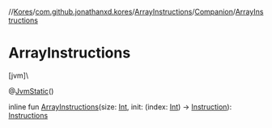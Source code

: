 //[Kores](../../../../index.md)/[com.github.jonathanxd.kores](../../index.md)/[ArrayInstructions](../index.md)/[Companion](index.md)/[ArrayInstructions](-array-instructions.md)

# ArrayInstructions

[jvm]\

@[JvmStatic](https://kotlinlang.org/api/latest/jvm/stdlib/kotlin.jvm/-jvm-static/index.html)()

inline fun [ArrayInstructions](-array-instructions.md)(size: [Int](https://kotlinlang.org/api/latest/jvm/stdlib/kotlin/-int/index.html), init: (index: [Int](https://kotlinlang.org/api/latest/jvm/stdlib/kotlin/-int/index.html)) -> [Instruction](../../-instruction/index.md)): [Instructions](../../-instructions/index.md)
